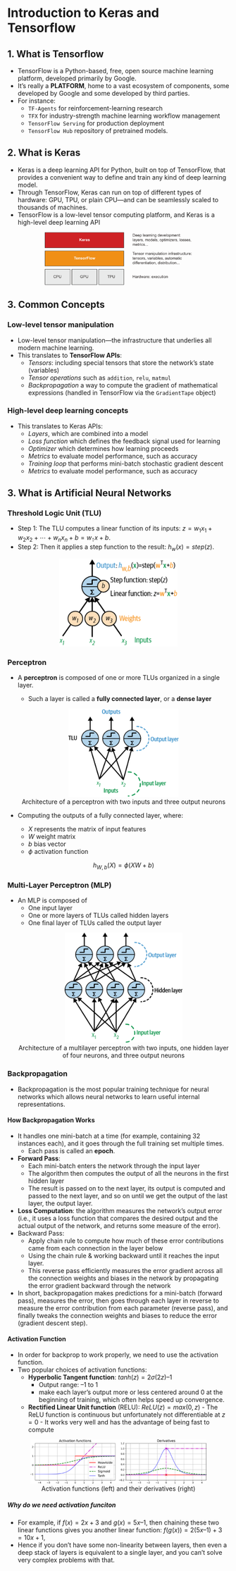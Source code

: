 # Introduction to Keras and Tensorflow

## 1. What is Tensorflow

- TensorFlow is a Python-based, free, open source machine learning platform, developed primarily by Google.
- It’s really a **PLATFORM**, home to a vast ecosystem of components, some developed by Google and some developed by third parties.
- For instance:
  - `TF-Agents` for reinforcement-learning research
  - `TFX` for industry-strength machine learning workflow management
  - `TensorFlow Serving` for production deployment
  - `TensorFlow Hub` repository of pretrained models.

## 2. What is Keras

- Keras is a deep learning API for Python, built on top of TensorFlow, that provides a convenient way to define and train any kind of deep learning model.
- Through TensorFlow, Keras can run on top of different types of hardware: GPU, TPU, or plain CPU—and can be seamlessly scaled to thousands of machines.
- TensorFlow is a low-level tensor computing platform, and Keras is a high-level deep learning API
<p align="center">
<img src="../assets/img/keras_intro.png" height="120"/>
</p>

## 3. Common Concepts

### Low-level tensor manipulation

- Low-level tensor manipulation—the infrastructure that underlies all modern machine learning.
- This translates to **TensorFlow APIs**:
  - _Tensors_: including special tensors that store the network’s state (variables)
  - _Tensor operations_ such as `addition`, `relu`, `matmul`
  - _Backpropagation_ a way to compute the gradient of mathematical expressions (handled in TensorFlow via the `GradientTape` object)

### High-level deep learning concepts

- This translates to Keras APIs:
  - _Layers_, which are combined into a model
  - _Loss function_ which defines the feedback signal used for learning
  - _Optimizer_ which determines how learning proceeds
  - _Metrics_ to evaluate model performance, such as accuracy
  - _Training loop_ that performs mini-batch stochastic gradient descent
  - _Metrics_ to evaluate model performance, such as accuracy

## 3. What is Artificial Neural Networks

### Threshold Logic Unit (TLU)

- Step 1: The TLU computes a linear function of its inputs: $z = w_1 x_1 + w_2 x_2 + ⋯ + w_n x_n + b = w_⊺ x + b$.
- Step 2: Then it applies a step function to the result: $h_w(x) = step(z)$.

<p align="center">
<img src="../assets/img/tlu.png" height="200"/>
</p>

### Perceptron

- A **perceptron** is composed of one or more TLUs organized in a single layer.
  - Such a layer is called a **fully connected layer**, or a **dense layer**
  <p align="center">
  <img src="../assets/img/perceptron.png" height="200"/><br>
  Architecture of a perceptron with two inputs and three output neurons
  </p>
- Computing the outputs of a fully connected layer, where:

  - $X$ represents the matrix of input features
  - $W$ weight matrix
  - $b$ bias vector
  - $\phi$ activation function

  $$h_{W,b}(X) = \phi(XW + b)$$

### Multi-Layer Perceptron (MLP)

- An MLP is composed of
  - One input layer
  - One or more layers of TLUs called hidden layers
  - One final layer of TLUs called the output layer
  <p align="center">
   <img src="../assets/img/mlp.png" height="250"/><br>
   Architecture of a multilayer perceptron with two inputs, one hidden layer of four neurons, and three output neurons
   </p>

### Backpropagation

- Backpropagation is the most popular training technique for neural networks which allows neural networks to learn useful internal representations.

#### How Backpropagation Works

- It handles one mini-batch at a time (for example, containing 32 instances each), and it goes through the full training set multiple times.
  - Each pass is called an **epoch**.
- **Forward Pass**:
  - Each mini-batch enters the network through the input layer
  - The algorithm then computes the output of all the neurons in the first hidden layer
  - The result is passed on to the next layer, its output is computed and passed to the next layer, and so on until we get the output of the last layer, the output layer.
- **Loss Computation**: the algorithm measures the network’s output error (i.e., it uses a loss function that compares the desired output and the actual output of the network, and returns some measure of the error).
- Backward Pass:
  - Apply chain rule to compute how much of these error contributions came from each connection in the layer below
  - Using the chain rule & working backward until it reaches the input layer.
  - This reverse pass efficiently measures the error gradient across all the connection weights and biases in the network by propagating the error gradient backward through the network
- In short, backpropagation makes predictions for a mini-batch (forward pass), measures the error, then goes through each layer in reverse to measure the error contribution from each parameter (reverse pass), and finally tweaks the connection weights and biases to reduce the error (gradient descent step).

#### Activation Function

- In order for backprop to work properly, we need to use the activation function.
- Two popular choices of activation functions:
  - **Hyperbolic Tangent function**: $tanh(z) = 2σ(2z) – 1$
    - Output range: –1 to 1
    - make each layer’s output more or less centered around 0 at the beginning of training, which often helps speed up convergence.
  - **Rectified Linear Unit function** (RELU): $ReLU(z) = max(0, z)$ - The ReLU function is continuous but unfortunately not differentiable at $z = 0$ - It works very well and has the advantage of being fast to compute

<p align="center">
   <img src="../assets/img/activation_functions.png" height="100"/><br>
   Activation functions (left) and their derivatives (right)
</p>

##### Why do we need activation funciton

- For example, if $f(x) = 2x + 3$ and $g(x) = 5x – 1$, then chaining these two linear functions gives you another linear function: $f(g(x)) = 2(5x – 1) + 3 = 10x + 1$,
- Hence if you don’t have some non-linearity between layers, then even a deep stack of layers is equivalent to a single layer, and you can’t solve very complex problems with that.
